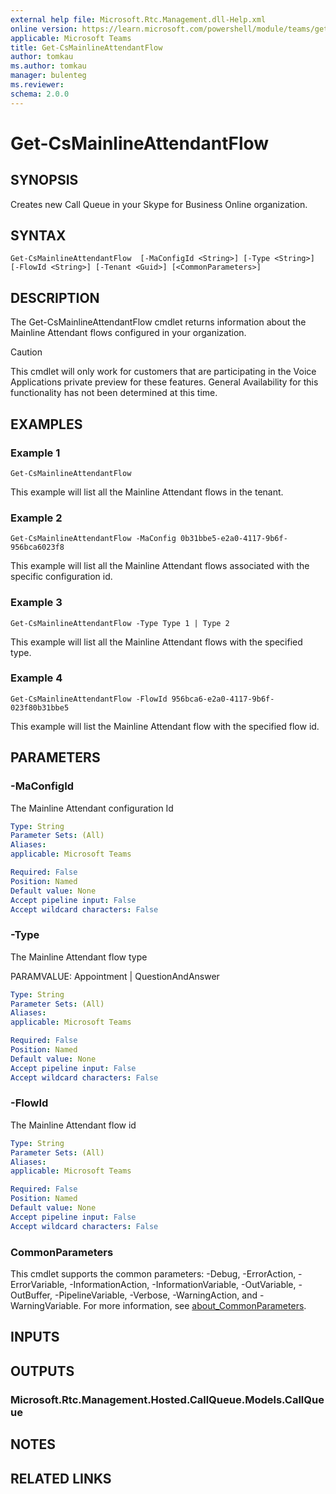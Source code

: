 ```yaml
---
external help file: Microsoft.Rtc.Management.dll-Help.xml
online version: https://learn.microsoft.com/powershell/module/teams/get-csmainlineattendantflow
applicable: Microsoft Teams
title: Get-CsMainlineAttendantFlow
author: tomkau
ms.author: tomkau
manager: bulenteg
ms.reviewer:
schema: 2.0.0
---
```


# Get-CsMainlineAttendantFlow 

## SYNOPSIS
Creates new Call Queue in your Skype for Business Online organization.

## SYNTAX

```
Get-CsMainlineAttendantFlow  [-MaConfigId <String>] [-Type <String>] [-FlowId <String>] [-Tenant <Guid>] [<CommonParameters>]
```

## DESCRIPTION
The Get-CsMainlineAttendantFlow cmdlet returns information about the Mainline Attendant flows configured in your organization.

> [!CAUTION]
> This cmdlet will only work for customers that are participating in the Voice Applications private preview for these features. General Availability for this functionality has not been determined at this time.

## EXAMPLES

### Example 1
```
Get-CsMainlineAttendantFlow 
```

This example will list all the Mainline Attendant flows in the tenant.

### Example 2
```
Get-CsMainlineAttendantFlow -MaConfig 0b31bbe5-e2a0-4117-9b6f-956bca6023f8
```

This example will list all the Mainline Attendant flows associated with the specific configuration id.

### Example 3
```
Get-CsMainlineAttendantFlow -Type Type 1 | Type 2
```

This example will list all the Mainline Attendant flows with the specified type.

### Example 4
```
Get-CsMainlineAttendantFlow -FlowId 956bca6-e2a0-4117-9b6f-023f80b31bbe5
```

This example will list the Mainline Attendant flow with the specified flow id.

## PARAMETERS

### -MaConfigId
The Mainline Attendant configuration Id

```yaml
Type: String
Parameter Sets: (All)
Aliases:
applicable: Microsoft Teams

Required: False
Position: Named
Default value: None
Accept pipeline input: False
Accept wildcard characters: False
```

### -Type
The Mainline Attendant flow type

PARAMVALUE: Appointment | QuestionAndAnswer

```yaml
Type: String
Parameter Sets: (All)
Aliases:
applicable: Microsoft Teams

Required: False
Position: Named
Default value: None
Accept pipeline input: False
Accept wildcard characters: False
```

### -FlowId
The Mainline Attendant flow id

```yaml
Type: String
Parameter Sets: (All)
Aliases:
applicable: Microsoft Teams

Required: False
Position: Named
Default value: None
Accept pipeline input: False
Accept wildcard characters: False
```

### CommonParameters
This cmdlet supports the common parameters: -Debug, -ErrorAction, -ErrorVariable, -InformationAction, -InformationVariable, -OutVariable, -OutBuffer, -PipelineVariable, -Verbose, -WarningAction, and -WarningVariable. For more information, see [about_CommonParameters](https://go.microsoft.com/fwlink/?LinkID=113216).

## INPUTS

## OUTPUTS

### Microsoft.Rtc.Management.Hosted.CallQueue.Models.CallQueue

## NOTES

## RELATED LINKS

